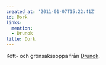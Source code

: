 ```yaml
---
created_at: '2011-01-07T15:22:41Z'
id: Dork
links:
  mention:
  - Drunok
title: Dork
---
```


Kött- och grönsakssoppa från [Drunok].

  [Drunok]: Drunok
